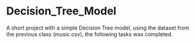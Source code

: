 # Decision_Tree_Model
A short project with a simple Decision Tree model, using the dataset from the previous class (music.csv), the following tasks was completed.
